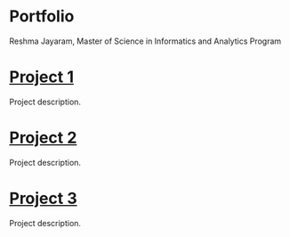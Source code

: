 # Portfolio
Reshma Jayaram, Master of Science in Informatics and Analytics Program 

# [Project 1](link)
Project description.

# [Project 2](link)
Project description.

# [Project 3](link) 
Project description.
